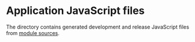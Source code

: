 Application JavaScript files
============================

The directory contains generated development and release JavaScript files from [module sources](../../src/js/).
